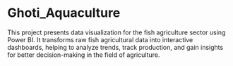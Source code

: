# Ghoti_Aquaculture
This project presents data visualization for the fish agriculture sector using Power BI. It transforms raw fish agricultural data into interactive dashboards, helping to analyze trends, track production, and gain insights for better decision-making in the field of agriculture.
